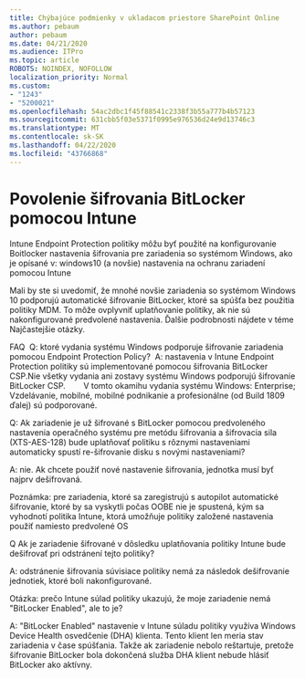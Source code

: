 ```yaml
---
title: Chýbajúce podmienky v ukladacom priestore SharePoint Online
ms.author: pebaum
author: pebaum
ms.date: 04/21/2020
ms.audience: ITPro
ms.topic: article
ROBOTS: NOINDEX, NOFOLLOW
localization_priority: Normal
ms.custom:
- "1243"
- "5200021"
ms.openlocfilehash: 54ac2dbc1f45f88541c2338f3b55a777b4b57123
ms.sourcegitcommit: 631cbb5f03e5371f0995e976536d24e9d13746c3
ms.translationtype: MT
ms.contentlocale: sk-SK
ms.lasthandoff: 04/22/2020
ms.locfileid: "43766868"
---
```

# <a name="enabling-bitlocker-encryption-with-intune"></a>Povolenie šifrovania BitLocker pomocou Intune

Intune Endpoint Protection politiky môžu byť použité na konfigurovanie Boitlocker nastavenia šifrovania pre zariadenia so systémom Windows, ako je opísané v: windows10 (a novšie) nastavenia na ochranu zariadení pomocou Intune

Mali by ste si uvedomiť, že mnohé novšie zariadenia so systémom Windows 10 podporujú automatické šifrovanie BitLocker, ktoré sa spúšťa bez použitia politiky MDM. To môže ovplyvniť uplatňovanie politiky, ak nie sú nakonfigurované predvolené nastavenia. Ďalšie podrobnosti nájdete v téme Najčastejšie otázky.


FAQ  Q: ktoré vydania systému Windows podporuje šifrovanie zariadenia pomocou Endpoint Protection Policy?
 A: nastavenia v Intune Endpoint Protection politiky sú implementované pomocou šifrovania BitLocker CSP.Nie všetky vydania ani zostavy systému Windows podporujú šifrovanie BitLocker CSP. 
      V tomto okamihu vydania systému Windows: Enterprise; Vzdelávanie, mobilné, mobilné podnikanie a profesionálne (od Build 1809 ďalej) sú podporované.




Q: Ak zariadenie je už šifrované s BitLocker pomocou predvoleného nastavenia operačného systému pre metódu šifrovania a šifrovacia sila (XTS-AES-128) bude uplatňovať politiku s rôznymi nastaveniami automaticky spustí re-šifrovanie disku s novými nastaveniami?

A: nie. Ak chcete použiť nové nastavenie šifrovania, jednotka musí byť najprv dešifrovaná.

Poznámka: pre zariadenia, ktoré sa zaregistrujú s autopilot automatické šifrovanie, ktoré by sa vyskytli počas OOBE nie je spustená, kým sa vyhodnotí politika Intune, ktorá umožňuje politiky založené nastavenia použiť namiesto predvolené OS




Q Ak je zariadenie šifrované v dôsledku uplatňovania politiky Intune bude dešifrovať pri odstránení tejto politiky?

A: odstránenie šifrovania súvisiace politiky nemá za následok dešifrovanie jednotiek, ktoré boli nakonfigurované.




Otázka: prečo Intune súlad politiky ukazujú, že moje zariadenie nemá "BitLocker Enabled", ale to je?

A: "BitLocker Enabled" nastavenie v Intune súladu politiky využíva Windows Device Health osvedčenie (DHA) klienta. Tento klient len meria stav zariadenia v čase spúšťania. Takže ak zariadenie nebolo reštartuje, pretože šifrovanie BitLocker bola dokončená služba DHA klient nebude hlásiť BitLocker ako aktívny.